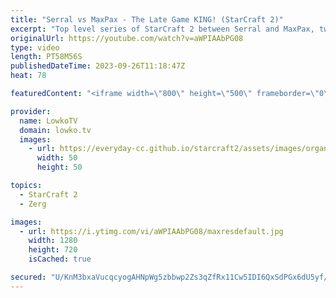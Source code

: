 ```yaml
---
title: "Serral vs MaxPax - The Late Game KING! (StarCraft 2)"
excerpt: "Top level series of StarCraft 2 between Serral and MaxPax, two of the very best players in the game currently. Game one of this best-of-5 goes the distance. Which of these two European progamers in SC2 is the late game King? Support my work: https://patreon.com/lowkotv Lowko Merch: https://lowko.shop"
originalUrl: https://youtube.com/watch?v=aWPIAAbPG08
type: video
length: PT58M56S
publishedDateTime: 2023-09-26T11:18:47Z
heat: 78

featuredContent: "<iframe width=\"800\" height=\"500\" frameborder=\"0\" src=\"https://www.youtube.com/embed/aWPIAAbPG08\" allow=\"accelerometer; autoplay; encrypted-media; gyroscope; picture-in-picture\" allowfullscreen></iframe>"

provider:
  name: LowkoTV
  domain: lowko.tv
  images:
    - url: https://everyday-cc.github.io/starcraft2/assets/images/organizations/lowko.tv-50x50.jpg
      width: 50
      height: 50

topics:
  - StarCraft 2
  - Zerg

images:
  - url: https://i.ytimg.com/vi/aWPIAAbPG08/maxresdefault.jpg
    width: 1280
    height: 720
    isCached: true

secured: "U/KnM3bxaVucqcyogAHNpWg5zbbwp2Zs3qZfRx11Cw5IDI6QxSdPGx6dU5yf/1q16FR+KwZiioU7R2IR1rZPAH9tVWiLQPhLxsfjEO9WRWigQaN4sCGBTE37td6NqmadEtLb/DdgFNcG4hSfMcn0d9L8eAMgp6C40LERkD2JNVSHxgayspyDycGDqOa36LJvOe2457Zhu8lh+i7unJc6QjWisQRW0McL+wQyG5Aqql4KEn8iOdJOSSg7l4ho4/F1zKenrndiM5UugMnVkZdvigZiosLkonCEEPZfxB5n4yvsRHVXfAQz9ZOdGcGV5534HEbkyoqltXEoLWacly+Sfos8lJlmGy6O7jEaDT53hkh2RKuIiwMGWHD3J8Di124DSBf2xUYcO1BhOaqzp+H4aSXy13qjI8t/Trq19TaLWGE=;AZrAF2mhLTOpw//JgXQ3WA=="
---
```



